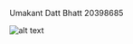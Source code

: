 Umakant Datt Bhatt
20398685

![alt text](https://github.com/kiritobhatta/comp3111-lab1-demo.git/master/Lab1.png)


